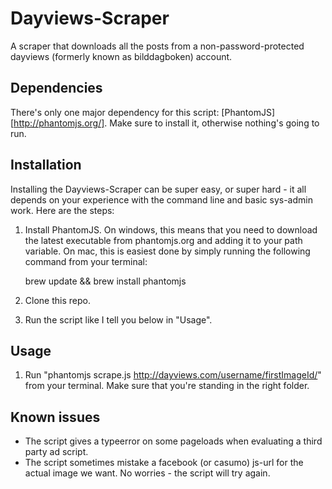 Dayviews-Scraper
================

A scraper that downloads all the posts from a non-password-protected dayviews (formerly known as bilddagboken) account.

## Dependencies
There's only one major dependency for this script: [PhantomJS][http://phantomjs.org/]. Make sure to install it, otherwise nothing's going to run.

## Installation
Installing the Dayviews-Scraper can be super easy, or super hard - it all depends on your experience with the command line and basic sys-admin work. Here are the steps:
1. Install PhantomJS. On windows, this means that you need to download the latest executable from phantomjs.org and adding it to your path variable. On mac, this is easiest done by simply running the following command from your terminal:

    brew update && brew install phantomjs

2. Clone this repo.
3. Run the script like I tell you below in "Usage".

## Usage
1. Run "phantomjs scrape.js http://dayviews.com/username/firstImageId/" from your terminal. Make sure that you're standing in the right folder.

## Known issues
* The script gives a typeerror on some pageloads when evaluating a third party ad script.
* The script sometimes mistake a facebook (or casumo) js-url for the actual image we want. No worries - the script will try again. 
